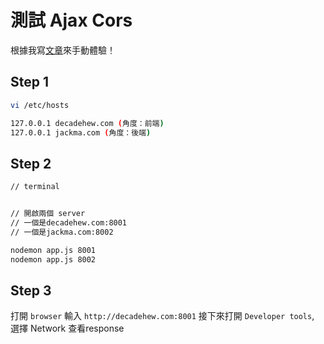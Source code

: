 # 測試 Ajax Cors
根據我寫[文章](https://decadehew.github.io/2019/07/10/cors-ajax/)來手動體驗！

## Step 1

```bash
vi /etc/hosts

127.0.0.1 decadehew.com (角度：前端)
127.0.0.1 jackma.com (角度：後端)
```

## Step 2

```bash
// terminal


// 開啟兩個 server
// 一個是decadehew.com:8001
// 一個是jackma.com:8002

nodemon app.js 8001
nodemon app.js 8002
```

## Step 3
打開 `browser` 輸入 `http://decadehew.com:8001`
接下來打開 `Developer tools`, 選擇 Network 查看response
